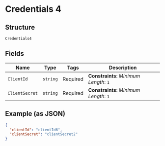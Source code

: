 
# Credentials 4

## Structure

`Credentials4`

## Fields

| Name | Type | Tags | Description |
|  --- | --- | --- | --- |
| `ClientId` | `string` | Required | **Constraints**: *Minimum Length*: `1` |
| `ClientSecret` | `string` | Required | **Constraints**: *Minimum Length*: `1` |

## Example (as JSON)

```json
{
  "clientId": "clientId6",
  "clientSecret": "clientSecret2"
}
```

